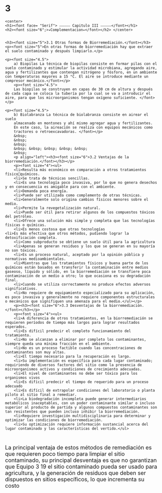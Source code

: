 # 3
<!DOCTYPE html>
 <html>
 <head>
    
    <center>
    <h1><font face= "Serif"> ⎯⎯⎯⎯⎯⎯ Capitulo III ⎯⎯⎯⎯⎯⎯</font></h1>
    <h2><font size="6";>⭒Complementacion⭒</font></h2> </center>
 	

 	<h3><font size="5">3.1 Otras formas de Biorremediación.</font></h3>
 	<p><font size="5">En otras formas de biorremediación hay que extraer el suelo contaminado y después limpiarlo.</p>
 		
 	<p><font size="4.5">
 		a) Biopilas La técnica de biopilas consiste en formar pilas con el suelo contaminado y estimular la actividad microbiana, agregando aire, agua y fertilizantes que contengan nitrógeno y fósforo, en un ambiente con temperaturas mayores a 15 °C. El aire se introduce mediante un compresor mecánico.</font></p>
 		<p><font size="4.5">
 		Las biopilas se construyen en capas de 30 cm de altura y después de cada capa se coloca la tubería por la cual se va a introducir el aire, para que los microorganismos tengan oxígeno suficiente. </font></p>
 
 	<p><font size="4.5">
 		b) Biolabranza La técnica de biolabranza consiste en airear el suelo
 		almacenado en montones y ahí mismo agregar agua y fertilizantes.
 	    En este caso, la aireación se realiza con equipos mecánicos como
 	    tractores o retroexcavadoras. </font></p>
 	    &nbsp;
 	    &nbsp;
 	    &nbsp;
 	    &nbsp; &nbsp; &nbsp; &nbsp; &nbsp;
 	    &nbsp;
 	    <p align="left"><h3><font size="6">3.2 Ventajas de la biorremediación.</font></h3></p>
 	    <p><font size="4"><ul>
 	    <li>Resulta más económico en comparación a otros tratamientos físicoquímicos.
 		<li>Se trata de técnicas sencillas.
 		<li>Es una tecnología poco invasiva, por lo que no genera desechos y en consecuencia es amigable para con el ambiente.
 		<li>Demanda poca energía.
 		<li>Puede ser utilizada como complemento de otras técnicas.
 		<li>Generalmente solo origina cambios físicos menores sobre el medio. 
 		<li>Permite la revegetalización natural. 
 		<li>Puede ser útil para retirar algunos de los compuestos tóxicos del petróleo. 
 		<li>Ofrece una solución más simple y completa que las tecnologías físicas o químicas. 
 		<li>Es menos costosa que otras tecnologías
    <li>Es más efectiva que otros métodos, pudiendo lograr la detoxificación completa.
 	    <li>Como subproducto se obtiene un suelo útil para la agricultura
 	    <li>Apenas se generan residuos y los que se generan en su mayoría no son tóxicos. 
 	    <li>Es un proceso natural, aceptado por la opinión pública y normativas medioambientales.  
 	    <li>Mientras que los tratamientos físicos y buena parte de los químicos están basados en transferir la contaminación entre medios gaseoso, líquido y sólido, en la biorremediación se transfiere poca contaminación de un medio a otro; lo que ocasiona es su degradación final. 
 	    <li>Cuando se utiliza correctamente no produce efectos adversos significativos. 
 	    <li>No requiere de equipamiento especializado para su aplicación, es poco invasiva y generalmente no requiere componentes estructurales o mecánicos que signifiquen una amenaza para el medio.</ul></p>
 	    <p><h3><font size="6">3.3 Desventajas de la biorremediación.</font></h3></p>
 	    <p><font size="4"><ul>
 	    <li>A diferencia de otros tratamientos, en la biorremediación se requieren períodos de tiempo más largos para lograr resultados esperados.  
        <li>Es difícil predecir el completo funcionamiento del tratamiento.
        <li>No se alcanzan a eliminar por completo los contaminantes, siempre queda una mínima fracción en el ambiente.
        <li>No es un proceso factible cuando las concentraciones de contaminantes son muy altas.
        <li>El tiempo necesario para la recuperación es largo. 
        <li>Su implementación es específica para cada lugar contaminado; requiriendo de diversos factores del sitio como la presencia de microorganismos activos y condiciones de crecimiento adecuadas. 
        <li>El nivel de contaminantes no debe ser tóxico para los organismos vivos 
        <li>Es difícil predecir el tiempo de requerido para un proceso adecuado 
        <li>Es difícil de extrapolar condiciones del laboratorio o planta piloto al sitio final a remediar. 
        <li>La biodegradación incompleta puede generar intermediarios metabólicos inaceptables, con un poder contaminante similar o incluso superior al producto de partida y algunos compuestos contaminantes son tan resistentes que pueden incluso inhibir la biorremediación. 
        <li>Requiere investigación multidisciplinaria para determinar y optimizar las condiciones de biorremediación. 
        <li>Su optimización requiere información sustancial acerca del lugar contaminado y las características del vertido.</ul>
&nbsp;
<p><font size="4.5">La principal ventaja de estos métodos de remediación es que requieren poco tiempo 
para limpiar el sitio contaminado, su principal desventaja es que no garantizan que 
Equipo 3 19
el sitio contaminado pueda ser usado para agricultura, y la generación de residuos 
que deben ser dispuestos en sitios específicos, lo que incrementa su costo </p></font>

